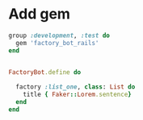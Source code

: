 
# Add gem
```ruby
group :development, :test do
  gem 'factory_bot_rails'
end

```


```ruby

FactoryBot.define do
  
  factory :list_one, class: List do
    title { Faker::Lorem.sentence}
  end
end
```


